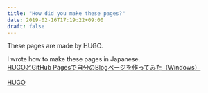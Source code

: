 ```yaml
---
title: "How did you make these pages?"
date: 2019-02-16T17:19:22+09:00
draft: false
---
```

These pages are made by HUGO.
<!--how did you-->
<!--more-->
I wrote how to make these pages in Japanese.<br>
[HUGOとGitHub Pagesで自分のBlogページを作ってみた（Windows）](https://qiita.com/Blank71/items/88a6c76ca9e162af73fe)<br>
<br>
[HUGO](https://gohugo.io/)